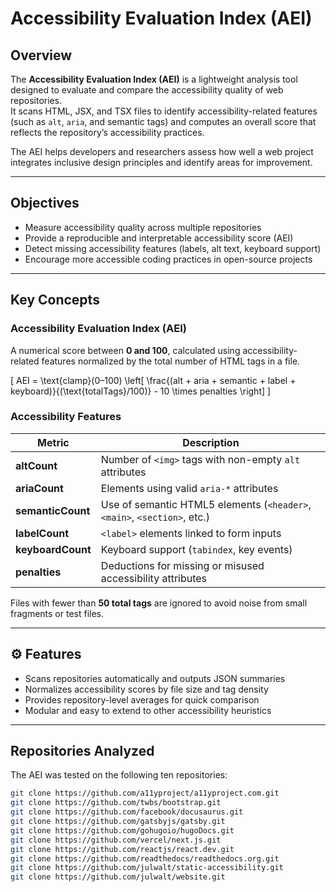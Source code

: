 # Accessibility Evaluation Index (AEI)

## Overview
The **Accessibility Evaluation Index (AEI)** is a lightweight analysis tool designed to evaluate and compare the accessibility quality of web repositories.  
It scans HTML, JSX, and TSX files to identify accessibility-related features (such as `alt`, `aria`, and semantic tags) and computes an overall score that reflects the repository’s accessibility practices.

The AEI helps developers and researchers assess how well a web project integrates inclusive design principles and identify areas for improvement.

---

## Objectives
- Measure accessibility quality across multiple repositories  
- Provide a reproducible and interpretable accessibility score (AEI)  
- Detect missing accessibility features (labels, alt text, keyboard support)  
- Encourage more accessible coding practices in open-source projects  

---

## Key Concepts

### Accessibility Evaluation Index (AEI)
A numerical score between **0 and 100**, calculated using accessibility-related features normalized by the total number of HTML tags in a file.

\[
AEI = \text{clamp}(0–100) \left[ \frac{(alt + aria + semantic + label + keyboard)}{(\text{totalTags}/100)} - 10 \times penalties \right]
\]

### Accessibility Features
| Metric | Description |
|--------|--------------|
| **altCount** | Number of `<img>` tags with non-empty `alt` attributes |
| **ariaCount** | Elements using valid `aria-*` attributes |
| **semanticCount** | Use of semantic HTML5 elements (`<header>`, `<main>`, `<section>`, etc.) |
| **labelCount** | `<label>` elements linked to form inputs |
| **keyboardCount** | Keyboard support (`tabindex`, key events) |
| **penalties** | Deductions for missing or misused accessibility attributes |

Files with fewer than **50 total tags** are ignored to avoid noise from small fragments or test files.

---

## ⚙️ Features
- Scans repositories automatically and outputs JSON summaries  
- Normalizes accessibility scores by file size and tag density  
- Provides repository-level averages for quick comparison  
- Modular and easy to extend to other accessibility heuristics  

---

## Repositories Analyzed
The AEI was tested on the following ten repositories:

```bash
git clone https://github.com/a11yproject/a11yproject.com.git
git clone https://github.com/twbs/bootstrap.git
git clone https://github.com/facebook/docusaurus.git
git clone https://github.com/gatsbyjs/gatsby.git
git clone https://github.com/gohugoio/hugoDocs.git
git clone https://github.com/vercel/next.js.git
git clone https://github.com/reactjs/react.dev.git
git clone https://github.com/readthedocs/readthedocs.org.git
git clone https://github.com/julwalt/static-accessibility.git
git clone https://github.com/julwalt/website.git

